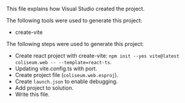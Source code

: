 This file explains how Visual Studio created the project.

The following tools were used to generate this project:
- create-vite

The following steps were used to generate this project:
- Create react project with create-vite: `npm init --yes vite@latest coliseum.web -- --template=react-ts`.
- Updating vite.config.ts with port.
- Create project file (`coliseum.web.esproj`).
- Create `launch.json` to enable debugging.
- Add project to solution.
- Write this file.
